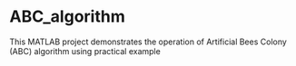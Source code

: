 # ABC_algorithm
This MATLAB project demonstrates the operation of Artificial Bees Colony (ABC) algorithm using practical example
